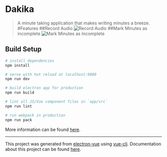 # Dakika

> A minute taking application that makes writing minutes a breeze.
#Features
##Record Audio
![Record Audio](http://codedcell.com/storage/MinutesAudioRecording.gif)
##Mark Minutes as incomplete
![Mark Minutes as Incomplete](http://codedcell.com/storage/IncompleteMinutes.gif)
## Build Setup

``` bash
# install dependencies
npm install

# serve with hot reload at localhost:9080
npm run dev

# build electron app for production
npm run build

# lint all JS/Vue component files in `app/src`
npm run lint

# run webpack in production
npm run pack
```
More information can be found [here](https://simulatedgreg.gitbooks.io/electron-vue/content/docs/npm_scripts.html).

---

This project was generated from [electron-vue](https://github.com/SimulatedGREG/electron-vue) using [vue-cli](https://github.com/vuejs/vue-cli). Documentation about this project can be found [here](https://simulatedgreg.gitbooks.io/electron-vue/content/index.html).
